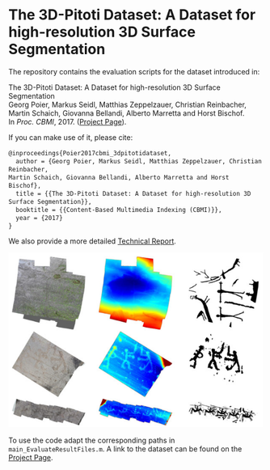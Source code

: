 # The 3D-Pitoti Dataset: A Dataset for high-resolution 3D Surface Segmentation

The repository contains the evaluation scripts for the dataset introduced in:  

The 3D-Pitoti Dataset: A Dataset for high-resolution 3D Surface Segmentation  
Georg Poier, Markus Seidl, Matthias Zeppelzauer, Christian Reinbacher, Martin Schaich, Giovanna Bellandi, Alberto Marretta and Horst Bischof.  
In *Proc. CBMI*, 2017. 
([Project Page](https://www.tugraz.at/institute/icg/research/team-bischof/lrs/downloads/3dpitotidataset/)).

If you can make use of it, please cite:
```
@inproceedings{Poier2017cbmi_3dpitotidataset,  
  author = {Georg Poier, Markus Seidl, Matthias Zeppelzauer, Christian Reinbacher, 
Martin Schaich, Giovanna Bellandi, Alberto Marretta and Horst Bischof},  
  title = {{The 3D-Pitoti Dataset: A Dataset for high-resolution 3D Surface Segmentation}},  
  booktitle = {{Content-Based Multimedia Indexing (CBMI)}},  
  year = {2017}
}
```

We also provide a more detailed [Technical Report](https://files.icg.tugraz.at/f/130d433de1/).

![Dataset samples](/doc/3dpitotidataset_samples.jpg)

To use the code adapt the corresponding paths in `main_EvaluateResultFiles.m`. 
A link to the dataset can be found on the 
[Project Page](https://www.tugraz.at/institute/icg/research/team-bischof/lrs/downloads/3dpitotidataset/).
